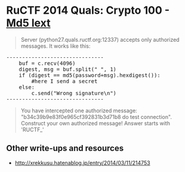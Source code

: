 # RuCTF 2014 Quals: Crypto 100 - [Md5 lext](https://github.com/HackerDom/ructf-2014-quals/tree/master/tasks/md5_lext)

> Server (python27.quals.ructf.org:12337) accepts only authorized messages.
> It works like this:
>
<pre>
-------------------------------
	buf = c.recv(4096)
	digest, msg = buf.split(" ", 1)
	if (digest == md5(password+msg).hexdigest()):
		#here I send a secret
	else:
		c.send("Wrong signature\n")
-------------------------------
</pre>
>
> You have intercepted one authorized message: "b34c39b9e83f0e965cf392831b3d71b8 do test connection". Construct your own authorized message! Answer starts with 'RUCTF\_'

## Other write-ups and resources

* <http://xrekkusu.hatenablog.jp/entry/2014/03/11/214753>

